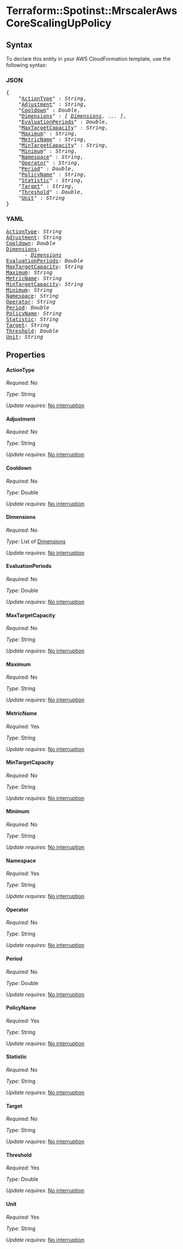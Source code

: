 # Terraform::Spotinst::MrscalerAws CoreScalingUpPolicy

## Syntax

To declare this entity in your AWS CloudFormation template, use the following syntax:

### JSON

<pre>
{
    "<a href="#actiontype" title="ActionType">ActionType</a>" : <i>String</i>,
    "<a href="#adjustment" title="Adjustment">Adjustment</a>" : <i>String</i>,
    "<a href="#cooldown" title="Cooldown">Cooldown</a>" : <i>Double</i>,
    "<a href="#dimensions" title="Dimensions">Dimensions</a>" : <i>[ <a href="corescalinguppolicy-dimensions.md">Dimensions</a>, ... ]</i>,
    "<a href="#evaluationperiods" title="EvaluationPeriods">EvaluationPeriods</a>" : <i>Double</i>,
    "<a href="#maxtargetcapacity" title="MaxTargetCapacity">MaxTargetCapacity</a>" : <i>String</i>,
    "<a href="#maximum" title="Maximum">Maximum</a>" : <i>String</i>,
    "<a href="#metricname" title="MetricName">MetricName</a>" : <i>String</i>,
    "<a href="#mintargetcapacity" title="MinTargetCapacity">MinTargetCapacity</a>" : <i>String</i>,
    "<a href="#minimum" title="Minimum">Minimum</a>" : <i>String</i>,
    "<a href="#namespace" title="Namespace">Namespace</a>" : <i>String</i>,
    "<a href="#operator" title="Operator">Operator</a>" : <i>String</i>,
    "<a href="#period" title="Period">Period</a>" : <i>Double</i>,
    "<a href="#policyname" title="PolicyName">PolicyName</a>" : <i>String</i>,
    "<a href="#statistic" title="Statistic">Statistic</a>" : <i>String</i>,
    "<a href="#target" title="Target">Target</a>" : <i>String</i>,
    "<a href="#threshold" title="Threshold">Threshold</a>" : <i>Double</i>,
    "<a href="#unit" title="Unit">Unit</a>" : <i>String</i>
}
</pre>

### YAML

<pre>
<a href="#actiontype" title="ActionType">ActionType</a>: <i>String</i>
<a href="#adjustment" title="Adjustment">Adjustment</a>: <i>String</i>
<a href="#cooldown" title="Cooldown">Cooldown</a>: <i>Double</i>
<a href="#dimensions" title="Dimensions">Dimensions</a>: <i>
      - <a href="corescalinguppolicy-dimensions.md">Dimensions</a></i>
<a href="#evaluationperiods" title="EvaluationPeriods">EvaluationPeriods</a>: <i>Double</i>
<a href="#maxtargetcapacity" title="MaxTargetCapacity">MaxTargetCapacity</a>: <i>String</i>
<a href="#maximum" title="Maximum">Maximum</a>: <i>String</i>
<a href="#metricname" title="MetricName">MetricName</a>: <i>String</i>
<a href="#mintargetcapacity" title="MinTargetCapacity">MinTargetCapacity</a>: <i>String</i>
<a href="#minimum" title="Minimum">Minimum</a>: <i>String</i>
<a href="#namespace" title="Namespace">Namespace</a>: <i>String</i>
<a href="#operator" title="Operator">Operator</a>: <i>String</i>
<a href="#period" title="Period">Period</a>: <i>Double</i>
<a href="#policyname" title="PolicyName">PolicyName</a>: <i>String</i>
<a href="#statistic" title="Statistic">Statistic</a>: <i>String</i>
<a href="#target" title="Target">Target</a>: <i>String</i>
<a href="#threshold" title="Threshold">Threshold</a>: <i>Double</i>
<a href="#unit" title="Unit">Unit</a>: <i>String</i>
</pre>

## Properties

#### ActionType

_Required_: No

_Type_: String

_Update requires_: [No interruption](https://docs.aws.amazon.com/AWSCloudFormation/latest/UserGuide/using-cfn-updating-stacks-update-behaviors.html#update-no-interrupt)

#### Adjustment

_Required_: No

_Type_: String

_Update requires_: [No interruption](https://docs.aws.amazon.com/AWSCloudFormation/latest/UserGuide/using-cfn-updating-stacks-update-behaviors.html#update-no-interrupt)

#### Cooldown

_Required_: No

_Type_: Double

_Update requires_: [No interruption](https://docs.aws.amazon.com/AWSCloudFormation/latest/UserGuide/using-cfn-updating-stacks-update-behaviors.html#update-no-interrupt)

#### Dimensions

_Required_: No

_Type_: List of <a href="corescalinguppolicy-dimensions.md">Dimensions</a>

_Update requires_: [No interruption](https://docs.aws.amazon.com/AWSCloudFormation/latest/UserGuide/using-cfn-updating-stacks-update-behaviors.html#update-no-interrupt)

#### EvaluationPeriods

_Required_: No

_Type_: Double

_Update requires_: [No interruption](https://docs.aws.amazon.com/AWSCloudFormation/latest/UserGuide/using-cfn-updating-stacks-update-behaviors.html#update-no-interrupt)

#### MaxTargetCapacity

_Required_: No

_Type_: String

_Update requires_: [No interruption](https://docs.aws.amazon.com/AWSCloudFormation/latest/UserGuide/using-cfn-updating-stacks-update-behaviors.html#update-no-interrupt)

#### Maximum

_Required_: No

_Type_: String

_Update requires_: [No interruption](https://docs.aws.amazon.com/AWSCloudFormation/latest/UserGuide/using-cfn-updating-stacks-update-behaviors.html#update-no-interrupt)

#### MetricName

_Required_: Yes

_Type_: String

_Update requires_: [No interruption](https://docs.aws.amazon.com/AWSCloudFormation/latest/UserGuide/using-cfn-updating-stacks-update-behaviors.html#update-no-interrupt)

#### MinTargetCapacity

_Required_: No

_Type_: String

_Update requires_: [No interruption](https://docs.aws.amazon.com/AWSCloudFormation/latest/UserGuide/using-cfn-updating-stacks-update-behaviors.html#update-no-interrupt)

#### Minimum

_Required_: No

_Type_: String

_Update requires_: [No interruption](https://docs.aws.amazon.com/AWSCloudFormation/latest/UserGuide/using-cfn-updating-stacks-update-behaviors.html#update-no-interrupt)

#### Namespace

_Required_: Yes

_Type_: String

_Update requires_: [No interruption](https://docs.aws.amazon.com/AWSCloudFormation/latest/UserGuide/using-cfn-updating-stacks-update-behaviors.html#update-no-interrupt)

#### Operator

_Required_: No

_Type_: String

_Update requires_: [No interruption](https://docs.aws.amazon.com/AWSCloudFormation/latest/UserGuide/using-cfn-updating-stacks-update-behaviors.html#update-no-interrupt)

#### Period

_Required_: No

_Type_: Double

_Update requires_: [No interruption](https://docs.aws.amazon.com/AWSCloudFormation/latest/UserGuide/using-cfn-updating-stacks-update-behaviors.html#update-no-interrupt)

#### PolicyName

_Required_: Yes

_Type_: String

_Update requires_: [No interruption](https://docs.aws.amazon.com/AWSCloudFormation/latest/UserGuide/using-cfn-updating-stacks-update-behaviors.html#update-no-interrupt)

#### Statistic

_Required_: No

_Type_: String

_Update requires_: [No interruption](https://docs.aws.amazon.com/AWSCloudFormation/latest/UserGuide/using-cfn-updating-stacks-update-behaviors.html#update-no-interrupt)

#### Target

_Required_: No

_Type_: String

_Update requires_: [No interruption](https://docs.aws.amazon.com/AWSCloudFormation/latest/UserGuide/using-cfn-updating-stacks-update-behaviors.html#update-no-interrupt)

#### Threshold

_Required_: Yes

_Type_: Double

_Update requires_: [No interruption](https://docs.aws.amazon.com/AWSCloudFormation/latest/UserGuide/using-cfn-updating-stacks-update-behaviors.html#update-no-interrupt)

#### Unit

_Required_: Yes

_Type_: String

_Update requires_: [No interruption](https://docs.aws.amazon.com/AWSCloudFormation/latest/UserGuide/using-cfn-updating-stacks-update-behaviors.html#update-no-interrupt)

